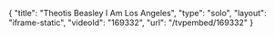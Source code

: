 {
    "title": "Theotis Beasley I Am Los Angeles",
    "type": "solo",
    "layout": "iframe-static",
    "videoId": "169332",
    "url": "\/tvpembed\/169332"
}